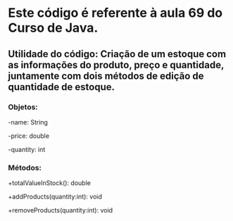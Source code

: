 # Este código é referente à aula 69 do Curso de Java.

## Utilidade do código: Criação de um estoque com as informações do produto, preço e quantidade, juntamente com dois métodos de edição de quantidade de estoque.

### Objetos:
-name: String

-price: double

-quantity: int

### Métodos:
+totalValueInStock(): double

+addProducts(quantity:int): void

+removeProducts(quantity:int): void

